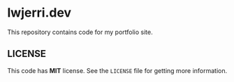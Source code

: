# lwjerri.dev

This repository contains code for my portfolio site.

## LICENSE

This code has **MIT** license. See the `LICENSE` file for getting more information.
